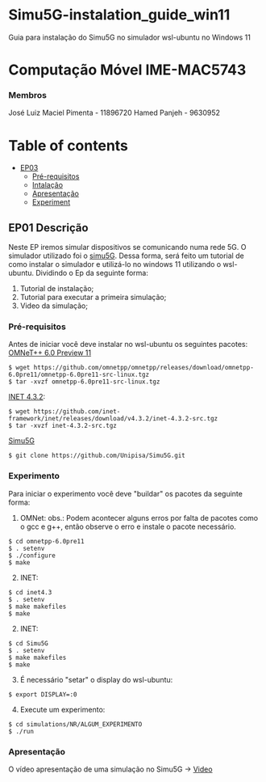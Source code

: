 # Simu5G-instalation_guide_win11
Guia para instalação do Simu5G no simulador wsl-ubuntu no Windows 11

# Computação Móvel IME-MAC5743

### Membros
  José Luiz Maciel Pimenta - 11896720
  Hamed Panjeh  - 9630952
    
Table of contents
=================
<!--ts-->
   * [EP03](#ep01-description)
      * [Pré-requisitos](#prerequisites)
      * [Intalação](#instalação)
      * [Apresentação](#apresentação)
      * [Experiment](#experiment)
<!--te-->


## EP01 Descrição
Neste EP iremos simular dispositivos se comunicando numa rede 5G. O simulador utilizado foi o [simu5G](http://www.simu5g.org/index.html). Dessa forma, será feito um tutorial de como instalar o simulador e utilizá-lo no windows 11 utilizando o wsl-ubuntu. Dividindo o Ep da seguinte forma:

1. Tutorial de instalação;
2. Tutorial para executar a primeira simulação;
3. Video da simulação;

### Pré-requisitos
Antes de iniciar você deve instalar no wsl-ubuntu os seguintes pacotes:
[OMNeT++ 6.0 Preview 11](https://github.com/omnetpp/omnetpp/releases/tag/omnetpp-6.0pre11)

```
$ wget https://github.com/omnetpp/omnetpp/releases/download/omnetpp-6.0pre11/omnetpp-6.0pre11-src-linux.tgz
$ tar -xvzf omnetpp-6.0pre11-src-linux.tgz
```

[INET 4.3.2](https://github.com/inet-framework/inet/releases/tag/v4.3.2):
```
$ wget https://github.com/inet-framework/inet/releases/download/v4.3.2/inet-4.3.2-src.tgz
$ tar -xvzf inet-4.3.2-src.tgz
```

[Simu5G](https://github.com/Unipisa/Simu5G)
```
$ git clone https://github.com/Unipisa/Simu5G.git
```

### Experimento
Para iniciar o experimento você deve "buildar" os pacotes da seguinte forma:

1. OMNet:
obs.: Podem acontecer alguns erros por falta de pacotes como o gcc e g++, então observe o erro e instale o pacote necessário.
```
$ cd omnetpp-6.0pre11
$ . setenv
$ ./configure
$ make
```

2. INET:
```
$ cd inet4.3
$ . setenv
$ make makefiles
$ make
```

2. INET:
```
$ cd Simu5G
$ . setenv
$ make makefiles
$ make
```

3. É necessário "setar" o display do wsl-ubuntu:
```
$ export DISPLAY=:0
```

4. Execute um experimento:

```
$ cd simulations/NR/ALGUM_EXPERIMENTO
$ ./run
```

### Apresentação
O vídeo apresentação de uma simulação no Simu5G -> [Video]()
